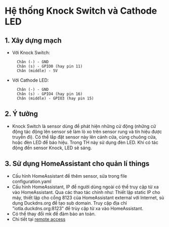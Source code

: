 # Hệ thống Knock Switch và Cathode LED 
## 1. Xây dựng mạch

- Với Knock Switch:

        Chân (-) - GND
        Chân (s) - GPIO0 (hay pin 11)
        Chân (middle) - 5V

- Với Cathode LED:

        Chân (-) - GND
        Chân (s) - GPIO4 (hay pin 16)
        Chân (middle) - GPIO3 (hay pin 15)

## 2. Ý tưởng

- Knock Switch là sensor dùng để phát hiện những cử động (những cử động tác động lên sensor sẽ làm lò xo trên sensor rung và tín hiệu được truyền đi). Có thể lắp đặt sensor này lên cánh cửa, cùng chuông cửa, hoặc đèn LED để báo hiệu. Trong TH này sử dụng đèn LED. Khi có tác động đến sensor Knock, LED sẽ sáng.

## 3. Sử dụng HomeAssistant cho quản lí things

- Cấu hình HomeAssistant để thêm sensor, sửa trong file configuration.yaml
- Cấu hình HomeAssistant, IP để người dùng ngoài có thể truy cập từ xa vào HomeAssistant. Qua các thao tác chính như: Thiết lập static IP cho máy, thiết lập cho cổng 8123 của HomeAssistant external với Internet, sủ dụng Duckdns.org để tạo sub domain. Truy cập địa chỉ "iotla.duckdns.org:8123" để trùy cập từ xa vào HomeAssistant.
- Có thể thay đổi mk để đảm bảo an toàn.
- Chi tiết tại [remote access](https://www.home-assistant.io/docs/ecosystem/certificates/lets_encrypt/)

